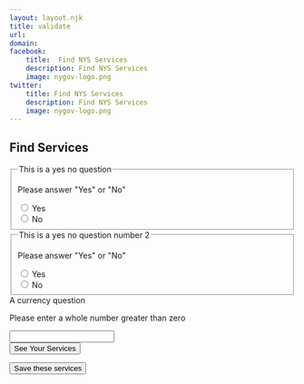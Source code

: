 ```yaml
---
layout: layout.njk
title: validate
url: 
domain: 
facebook:
    title:  Find NYS Services
    description: Find NYS Services
    image: nygov-logo.png
twitter:
    title: Find NYS Services
    description: Find NYS Services
    image: nygov-logo.png
---
```

<section  class="flex flex-col items-center m-auto mt-8 pb-8">
    <h1 class="nysds-text-36 font-extrabold mb-4 w-full text-center">Find Services</h1>
    <div class="my-4 w-full md:w-2/3" >
    <form 
        x-data="{ q1: '', q2: '', q3: '', q4: ''}" 
        @submit.prevent>
        <fieldset><!-- start a question -->
            <legend>This is a yes no question</legend>
            <p class="text-red-600 border-red-800" 
                :hidden="true" 
                id="q1error" 
                x-ref="q1error"
                x-cloak>Please answer "Yes" or "No"</p>
            <div 
                class="flex flex-row items-center border border-ny-blue-second my-2 pl-4 rounded-xl" 
                @click="$refs.q1no.classList.remove('bg-ny-light');$el.classList.add('bg-ny-light');$refs.q1error.hidden = true" 
                x-ref="q1yes" >
                <input 
                    type="radio" 
                    value="yes" 
                    x-model.lazy="q1" 
                    id="q1-yes"  
                    required 
                    oninvalid="q1error.hidden = false;resultsarea.hidden = true" 
                    />
                <label 
                    for="q1-yes" 
                    class="w-full p-4">Yes</label>
            </div>
            <div 
                class="flex flex-row items-center border border-ny-blue-second my-2 pl-4 rounded-xl" 
                @click="$refs.q1yes.classList.remove('bg-ny-light');$el.classList.add('bg-ny-light');$refs.q1error.hidden = true" 
                x-ref="q1no">
                <input 
                    type="radio" 
                    value="no" 
                    x-model.lazy="q1" 
                    id="q1-no" 
                    required /> 
                <label 
                    for="q1-no" 
                    class="w-full p-4">No</label>
            </div>
        </fieldset><!-- END a question -->
        <fieldset><!-- start a question -->
            <legend>This is a yes no question number 2</legend>
            <p class="text-red-600 border-red-800" 
                :hidden="true" 
                id="q2error" 
                x-ref="q2error" 
                x-cloak>Please answer "Yes" or "No"</p>
            <div 
                class="flex flex-row items-center border border-ny-blue-second my-2 pl-4 rounded-xl" 
                @click="$refs.q2no.classList.remove('bg-ny-light');$el.classList.add('bg-ny-light');$refs.q2error.hidden = true" 
                x-ref="q2yes" >
                <input 
                    type="radio" 
                    value="yes" 
                    x-model.lazy="q2" 
                    id="q2-yes"  
                    required 
                    oninvalid="q2error.hidden = false; resultsarea.hidden = true"/> 
                <label 
                    for="q2-yes" 
                    class="w-full p-4">Yes</label>
            </div>
            <div 
                class="flex flex-row items-center border border-ny-blue-second my-2 pl-4 rounded-xl" 
                @click="$refs.q2yes.classList.remove('bg-ny-light');$el.classList.add('bg-ny-light');$refs.q2error.hidden = true" 
                x-ref="q2no">
                <input 
                    type="radio" 
                    value="no" 
                    x-model.lazy="q2" 
                    id="q2-no" 
                    required /> 
                <label 
                    for="q2-no" 
                    class="w-full p-4">No</label>
            </div>
        </fieldset><!-- END a question -->
        <div class="relative"><!-- number Questions -->
            <label for="q3-currency" class="">A currency question</label>
            <p class="text-red-600 border-red-800" 
                    :hidden="true" 
                    id="q3error" 
                    x-ref="q3error" 
                    x-cloak>Please enter a whole number greater than zero</p>
                <input 
                class="w-full mt-2 p-4 pl-8 border border-ny-blue-second rounded-xl " 
                @input="$refs.q3error.hidden = true; $el.ariaInvalid = false"
                id="q3-currency"
                x-model="q3"
                required 
                inputmode="numeric" 
                pattern="[0-9]*"  
                min="0" 
                aria-invalid="false"
                oninvalid="q3error.hidden = false; resultsarea.hidden = true; this.ariaInvalid = true" 
                type="number" />
                <span class="nysds-currency" aria-hidden="true"></span>
        </div><!-- end number question -->
        <div class="w-full flex justify-center">
        <button @click="resultsarea.hidden = false;$refs.results.scrollIntoView({behavior:'smooth'})" class="p-4 m-4 bg-ny-blue text-white rounded-xl font-bold hover:bg-black" id="seeServices"> See Your Services </button>
        </div>
        <div id="resultsarea" hidden x-ref="results">
        <template x-if="q1 == 'yes'">
            <article class="flex bg-gray-300 rounded-xl border-gray-600 border p-4 m-4">
                <div class="w-2/3">
                <h3 class="font-bold text-2xl">Service for Q1</h3>
                <p> A brief description of this awesome service for you. </p>
                </div>
                <div class="w-1/3 flex justify-center">
                <a href="google.com" class="p-4 bg-ny-blue text-white font-bold rounded-xl"> A link to the service </a>
                </div>
            </article>
        </template>
        <template x-if="q2 == 'yes' && q3 > 10">
            <article class="flex bg-gray-300 rounded-xl border-gray-600 border p-4 m-4">
                <div class="w-2/3">
                <h3 class="font-bold text-2xl">Service for Q2</h3>
                <p> A brief description of this awesome service for you. </p>
                </div>
                <div class="w-1/3 flex justify-center">
                <a href="google.com" class="p-4 bg-ny-blue text-white font-bold rounded-xl"> A link to the service </a>
                </div>
            </article>
        </template>
        </div>
    </form>
    </div>
    <button class="p-4 bg-ny-blue text-white font-bold rounded-xl">Save these services</button>
</section>